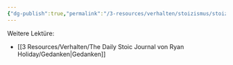```yaml
---
{"dg-publish":true,"permalink":"/3-resources/verhalten/stoizismus/stoizismus/","tags":["stoic","stoa","revisitMe"],"created":"2024-11-02T11:25:09.371+01:00","updated":"2024-11-02T11:27:49.730+01:00"}
---
```




Weitere Lektüre:
- [[3 Resources/Verhalten/The Daily Stoic Journal von Ryan Holiday/Gedanken\|Gedanken]]